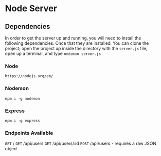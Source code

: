 # Node Server

## Dependencies

In order to get the server up and running, you will need to install the following dependencies. Once that they are installed. You can clone the project; open the project up inside the directory with the `server.js` file, open up a terminal, and type `nodemon server.js`

### Node

`https://nodejs.org/en/`

### Nodemon

`npm i -g nodemon`

### Express

`npm i -g express`

### Endpoints Available

`GET`   /
`GET`   /api/users
`GET`   /api/users/:id
`POST`  /api/users - requires a raw JSON object

